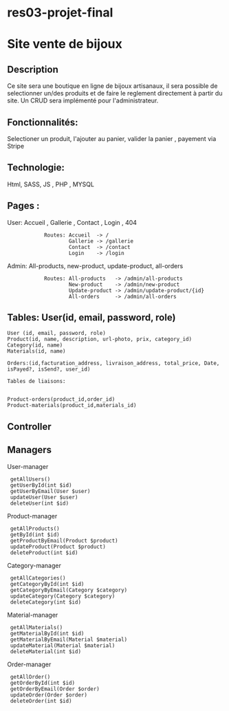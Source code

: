 # res03-projet-final


# Site vente de bijoux

## Description

Ce site sera une boutique en ligne de bijoux artisanaux, il sera possible de selectionner un/des produits et de faire le reglement directement à partir du site.
Un CRUD sera implémenté pour l'administrateur.

## Fonctionnalités:

 Selectioner un produit, l'ajouter au panier, valider la panier , payement via Stripe





## Technologie: 
 Html, SASS, JS , PHP , MYSQL

## Pages :
 User: Accueil , Gallerie , Contact , Login  , 404
          
                Routes: Accueil  -> /
                        Gallerie -> /gallerie
                        Contact  -> /contact
                        Login    -> /login
                
  Admin: All-products, new-product, update-product, all-orders
          
                Routes: All-products   -> /admin/all-products
                        New-product    -> /admin/new-product
                        Update-product -> /admin/update-product/{id}
                        All-orders     -> /admin/all-orders
          

## Tables: User(id, email, password, role)
    User (id, email, password, role)
    Product(id, name, description, url-photo, prix, category_id)
    Category(id, name)
    Materials(id, name)
    
    Orders:(id,facturation_address, livraison_address, total_price, Date, isPayed?, isSend?, user_id)
         
    Tables de liaisons: 


    Product-orders(product_id,order_id)
    Product-materials(product_id,materials_id)
    
## Controller


## Managers
   User-manager
   
     getAllUsers()
     getUserById(int $id)
     getUserByEmail(User $user)
     updateUser(User $user)
     deleteUser(int $id)
     
   Product-manager
   
     getAllProducts()
     getById(int $id)
     getProductByEmail(Product $product)
     updateProduct(Product $product)
     deleteProduct(int $id)
     
   Category-manager
   
     getAllCategories()
     getCategoryById(int $id)
     getCategoryByEmail(Category $category)
     updateCategory(Category $category)
     deleteCategory(int $id)
     
   Material-manager
     
     getAllMaterials()
     getMaterialById(int $id)
     getMaterialByEmail(Material $material)
     updateMaterial(Material $material)
     deleteMaterial(int $id)
     
   Order-manager
   
     getAllOrder()
     getOrderById(int $id)
     getOrderByEmail(Order $order)
     updateOrder(Order $order)
     deleteOrder(int $id)
     
                 
                      
